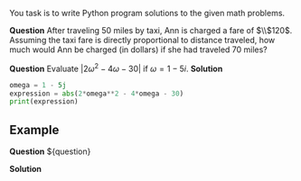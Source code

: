 You task is to write Python program solutions to the given math problems.


**Question**
After traveling 50 miles by taxi, Ann is charged a fare of $\\$120$. Assuming the taxi fare is directly proportional to distance traveled, how much would Ann be charged (in dollars) if she had traveled 70 miles?

**Question**
Evaluate $|2\omega^2-4\omega-30|$ if $\omega=1-5i$.
**Solution**
```python
omega = 1 - 5j
expression = abs(2*omega**2 - 4*omega - 30)
print(expression)
```


## Example
**Question**
${question}

**Solution**
